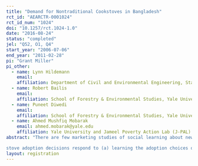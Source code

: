 ```yaml
---
title: "Demand for Nontraditional Cookstoves in Bangladesh"
rct_id: "AEARCTR-0001024"
rct_id_num: "1024"
doi: "10.1257/rct.1024-1.0"
date: "2016-08-24"
status: "completed"
jel: "Q52, O1, Q4"
start_year: "2006-07-06"
end_year: "2011-02-28"
pi: "Grant Miller"
pi_other:
  - name: Lynn Hildemann
    email: 
    affiliation: Department of Civil and Environmental Engineering, Stanford University, Stanford
  - name: Robert Bailis
    email: 
    affiliation: School of Forestry & Environmental Studies, Yale University, New Haven
  - name: Puneet Diwedi
    email: 
    affiliation: School of Forestry & Environmental Studies, Yale University, New Haven
  - name: Ahmed Mushfiq Mobarak
    email: ahmed.mobarak@yale.edu
    affiliation: Yale University and Jameel Poverty Action Lab (J-PAL)
abstract: "There are few marketing studies of social learning about new technologies in low income countries. This paper examines how learning through opinion leaders and social networks influences demand for non-traditional cookstoves – a technology with important health and environmental consequences for developing country populations. We conduct marketing interventions in rural Bangladesh to assess how
stove adoption decisions respond to (a) learning the adoption choices of locally identified ‘opinion leaders’ and (b) learning about stove attributes and performance through social networks. We find that households generally draw negative inferences about stoves through social learning, and that social learning is more important for stoves with less evident benefits. In an institutional environment in which consumers are distrustful of new products and brands, consumers appear to rely on their networks more to learn about negative product attributes. Overall, our findings imply that external information and marketing campaigns can induce initial adoption and experiential learning about unfamiliar technologies, but sustained use ultimately requires that new technologies match local preferences."
layout: registration
---
```


